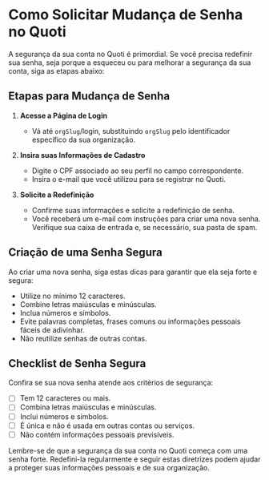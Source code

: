# Como Solicitar Mudança de Senha no Quoti

A segurança da sua conta no Quoti é primordial. Se você precisa redefinir sua senha, seja porque a esqueceu ou para melhorar a segurança da sua conta, siga as etapas abaixo:

## Etapas para Mudança de Senha

1. **Acesse a Página de Login**
    - Vá até `orgSlug`/login, substituindo `orgSlug` pelo identificador específico da sua organização.


2. **Insira suas Informações de Cadastro**
    - Digite o CPF associado ao seu perfil no campo correspondente.
    - Insira o e-mail que você utilizou para se registrar no Quoti.


3. **Solicite a Redefinição**
    - Confirme suas informações e solicite a redefinição de senha.
    - Você receberá um e-mail com instruções para criar uma nova senha. Verifique sua caixa de entrada e, se necessário, sua pasta de spam.


## Criação de uma Senha Segura

Ao criar uma nova senha, siga estas dicas para garantir que ela seja forte e segura:

- Utilize no mínimo 12 caracteres.
- Combine letras maiúsculas e minúsculas.
- Inclua números e símbolos.
- Evite palavras completas, frases comuns ou informações pessoais fáceis de adivinhar.
- Não reutilize senhas de outras contas.

## Checklist de Senha Segura

Confira se sua nova senha atende aos critérios de segurança:

- [ ] Tem 12 caracteres ou mais.
- [ ] Combina letras maiúsculas e minúsculas.
- [ ] Inclui números e símbolos.
- [ ] É única e não é usada em outras contas ou serviços.
- [ ] Não contém informações pessoais previsíveis.

Lembre-se de que a segurança da sua conta no Quoti começa com uma senha forte. Redefini-la regularmente e seguir estas diretrizes podem ajudar a proteger suas informações pessoais e de sua organização.
